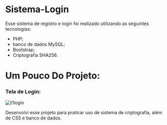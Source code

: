 # Sistema-Login

Esse sistema de registro e login foi realizado utilizando as seguintes tecnologias:

* PHP;
* banco de dados MySQL;
* Bootstrap;
* Criptografia SHA256.



# Um Pouco Do Projeto:

### Tela de Login:

![t1login](https://user-images.githubusercontent.com/51165259/128097008-7ba61987-29ca-4ba3-8d30-545716ce504e.png)

Desenvolvi esse projeto para praticar uso de sistema de criptografia, além de CSS e banco de dados.
